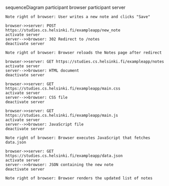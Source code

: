 sequenceDiagram
participant browser
participant server

    Note right of browser: User writes a new note and clicks "Save"

    browser->>server: POST https://studies.cs.helsinki.fi/exampleapp/new_note
    activate server
    server-->>browser: 302 Redirect to /notes
    deactivate server

    Note right of browser: Browser reloads the Notes page after redirect

    browser->>server: GET https://studies.cs.helsinki.fi/exampleapp/notes
    activate server
    server-->>browser: HTML document
    deactivate server

    browser->>server: GET https://studies.cs.helsinki.fi/exampleapp/main.css
    activate server
    server-->>browser: CSS file
    deactivate server

    browser->>server: GET https://studies.cs.helsinki.fi/exampleapp/main.js
    activate server
    server-->>browser: JavaScript file
    deactivate server

    Note right of browser: Browser executes JavaScript that fetches data.json

    browser->>server: GET https://studies.cs.helsinki.fi/exampleapp/data.json
    activate server
    server-->>browser: JSON containing the new note
    deactivate server

    Note right of browser: Browser renders the updated list of notes

